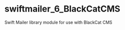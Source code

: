 swiftmailer_6_BlackCatCMS
=========================

Swift Mailer library module for use with BlackCat CMS